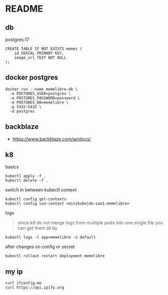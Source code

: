 # README

## db

postgres:17

```
CREATE TABLE IF NOT EXISTS memes (
    id SERIAL PRIMARY KEY,
    image_url TEXT NOT NULL
);
```

## docker postgres

```
docker run --name memelibre-db \
  -e POSTGRES_USER=postgres \
  -e POSTGRES_PASSWORD=password \
  -e POSTGRES_DB=memelibre \
  -p 5432:5432 \
  -d postgres
```

## backblaze

- https://www.backblaze.com/apidocs/

## k8

basics

```
kubectl apply -f .
kubectl delete -f .
```

switch in between kubectl context

```
kubectl config get-contexts
kubectl config use-context <minikube|do-sao1-memelibre>
```

logs

> since k8 do not merge logs from multiple pods into one single file you can get them all by

```
kubectl logs -l app=memelibre -n default
```

after changes on config or secret

```
kubectl rollout restart deployment memelibre

```

## my ip

```
curl ifconfig.me
curl https://api.ipify.org
```

